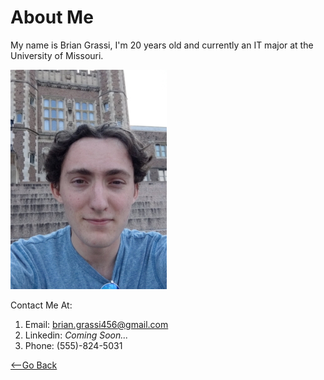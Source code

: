 # **About Me**

My name is Brian Grassi, I'm 20 years old and currently an IT major at the University of Missouri.

![](https://github.com/blgzgg/Brian-Grassi-Markdown-Project/blob/main/me_cropped.jpg)

Contact Me At:
1. Email: [brian.grassi456@gmail.com](mailto:brian.grassi456@gmail.com)
2. Linkedin: *Coming Soon...*
3. Phone: (555)-824-5031


[<--Go Back](https://github.com/blgzgg/Brian-Grassi-Markdown-Project/blob/main/README.md)
